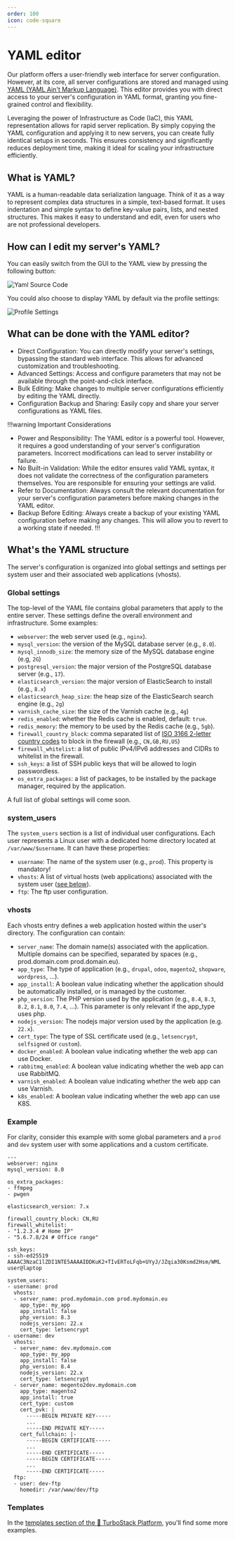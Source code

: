```yaml
---
order: 100
icon: code-square
---
```

# YAML editor

Our platform offers a user-friendly web interface for server configuration. However, at its core, all server configurations are stored and managed using [YAML (YAML Ain't Markup Language)](https://yaml.org/). This editor provides you with direct access to your server's configuration in YAML format, granting you fine-grained control and flexibility.

Leveraging the power of Infrastructure as Code (IaC), this YAML representation allows for rapid server replication. By simply copying the YAML configuration and applying it to new servers, you can create fully identical setups in seconds. This ensures consistency and significantly reduces deployment time, making it ideal for scaling your infrastructure efficiently.

## What is YAML?

YAML is a human-readable data serialization language. Think of it as a way to represent complex data structures in a simple, text-based format. It uses indentation and simple syntax to define key-value pairs, lists, and nested structures. This makes it easy to understand and edit, even for users who are not professional developers.

## How can I edit my server's YAML?
You can easily switch from the GUI to the YAML view by pressing the following button:

![Yaml Source Code](../../img/turbostackapp/YAML/source-code.png)

You could also choose to display YAML by default via the profile settings:

![Profile Settings](../../img/turbostackapp/YAML/profile-settings.png)

## What can be done with the YAML editor?

- Direct Configuration: You can directly modify your server's settings, bypassing the standard web interface. This allows for advanced customization and troubleshooting.
- Advanced Settings: Access and configure parameters that may not be available through the point-and-click interface.
- Bulk Editing: Make changes to multiple server configurations efficiently by editing the YAML directly.
- Configuration Backup and Sharing: Easily copy and share your server configurations as YAML files.

!!!warning Important Considerations
- Power and Responsibility: The YAML editor is a powerful tool. However, it requires a good understanding of your server's configuration parameters. Incorrect modifications can lead to server instability or failure.
- No Built-in Validation: While the editor ensures valid YAML syntax, it does not validate the correctness of the configuration parameters themselves. You are responsible for ensuring your settings are valid.
- Refer to Documentation: Always consult the relevant documentation for your server's configuration parameters before making changes in the YAML editor.
- Backup Before Editing: Always create a backup of your existing YAML configuration before making any changes. This will allow you to revert to a working state if needed.
!!!

## What's the YAML structure

The server's configuration is organized into global settings and settings per system user and their associated web applications (vhosts).

### Global settings
The top-level of the YAML file contains global parameters that apply to the entire server. These settings define the overall environment and infrastructure. Some examples:

- `webserver`: the web server used (e.g., `nginx`).
- `mysql_version`: the version of the MySQL database server (e.g., `8.0`).
- `mysql_innodb_size`: the memory size of the MySQL database engine (e.g, `2G`)
- `postgresql_version`: the major version of the PostgreSQL database server (e.g., `17`).
- `elasticsearch_version`: the major version of ElasticSearch to install (e.g., `8.x`)
- `elasticsearch_heap_size`: the heap size of the ElasticSearch search engine (e.g., `2g`)
- `varnish_cache_size`: the size of the Varnish cache (e.g., `4g`)
- `redis_enabled`: whether the Redis cache is enabled, default: `true`.
- `redis_memory`: the memory to be used by the Redis cache (e.g., `5gb`).
- `firewall_country_block`: comma separated list of [ISO 3166 2-letter country codes](https://www.iso.org/obp/ui/#search) to block in the firewall (e.g., `CN,GB,RU,US`)
- `firewall_whitelist`: a list of public IPv4/IPv6 addresses and CIDRs to whitelist in the firewall.
- `ssh_keys`: a list of SSH public keys that will be allowed to login passwordless.
- `os_extra_packages`: a list of packages, to be installed by the package manager, required by the application.

A full list of global settings will come soon.

### system_users
The `system_users` section is a list of individual user configurations. Each user represents a Linux user with a dedicated home directory located at `/var/www/$username`. It can have these properties:
- `username`: The name of the system user (e.g., `prod`). This property is mandatory!
- `vhosts`: A list of virtual hosts (web applications) associated with the system user ([see below](#vhosts)).
- `ftp`: The ftp user configuration.

### vhosts
Each vhosts entry defines a web application hosted within the user's directory. The configuration can contain:
- `server_name`: The domain name(s) associated with the application. Multiple domains can be specified, separated by spaces (e.g., prod.domain.com prod.domain.eu).
- `app_type`: The type of application (e.g., `drupal`, `odoo`, `magento2`, `shopware`, `wordpress`, ...).
- `app_install`: A boolean value indicating whether the application should be automatically installed, or is managed by the customer.
- `php_version`: The PHP version used by the application (e.g., `8.4`, `8.3`, `8.2`, `8.1`, `8.0`, `7.4`, ...). This parameter is only relevant if the app_type uses php.
- `nodejs_version`: The nodejs major version used by the application (e.g. `22.x`).
- `cert_type`: The type of SSL certificate used (e.g., `letsencrypt`, `selfsigned` or `custom`).
- `docker_enabled`: A boolean value indicating whether the web app can use Docker.
- `rabbitmq_enabled`: A boolean value indicating whether the web app can use RabbitMQ.
- `varnish_enabled`: A boolean value indicating whether the web app can use Varnish.
- `k8s_enabled`: A boolean value indicating whether the web app can use K8S.

### Example
For clarity, consider this example with some global parameters and a `prod` and `dev` system user with some applications and a custom certificate.
```
---
webserver: nginx
mysql_version: 8.0

os_extra_packages:
- ffmpeg
- pwgen

elasticsearch_version: 7.x

firewall_country_block: CN,RU
firewall_whitelist:
- "1.2.3.4 # Home IP"
- "5.6.7.8/24 # Office range"

ssh_keys:
- ssh-ed25519 AAAAC3NzaC1lZDI1NTE5AAAAIDDKuK2+TIvERToLFqb+UYyJ/JZqia30Ksmd2Hsm/WML user@laptop
  
system_users:
- username: prod
  vhosts:
  - server_name: prod.mydomain.com prod.mydomain.eu
    app_type: my_app
    app_install: false
    php_version: 8.3
    nodejs_version: 22.x
    cert_type: letsencrypt
- username: dev
  vhosts:
  - server_name: dev.mydomain.com
    app_type: my_app
    app_install: false
    php_version: 8.4
    nodejs_version: 22.x
    cert_type: letsencrypt
  - server_name: megento2dev.mydomain.com
    app_type: magento2
    app_install: true
    cert_type: custom
    cert_pvk: |
      -----BEGIN PRIVATE KEY-----
      ...
      -----END PRIVATE KEY-----
    cert_fullchain: |-
      -----BEGIN CERTIFICATE-----
      ...
      -----END CERTIFICATE-----
      -----BEGIN CERTIFICATE-----
      ...
      -----END CERTIFICATE-----
  ftp:
  - user: dev-ftp
    homedir: /var/www/dev/ftp
```

### Templates
In the [templates section of the :rocket: TurboStack Platform](https://my.turbostack.app/templates), you'll find some more examples.
